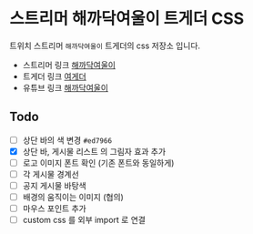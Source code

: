 # 스트리머 해까닥여울이 트게더 CSS
트위치 스트리머 `해까닥여울이` 트게더의 css 저장소 입니다.
* 스트리머 링크 [해까닥여울이](https://www.twitch.tv/yeo_ul)
* 트게더 링크 [여게더](https://tgd.kr/s/yeo_ul)
* 유튜브 링크 [해까닥여울이](https://www.youtube.com/channel/UCxmL6G2XAqB0EpQUwRPRqiw)

## Todo
- [ ] 상단 바의 색 변경 `#ed7966` 
- [x] 상단 바, 게시물 리스트 의 그림자 효과 추가 
- [ ] 로고 이미지 폰트 확인 (기존 폰트와 동일하게)
- [ ] 각 게시물 경계선 
- [ ] 공지 게시물 바탕색 
- [ ] 배경의 움직이는 이미지 (협의)
- [ ] 마우스 포인트 추가
- [ ] custom css 를 외부 import 로 연결 
